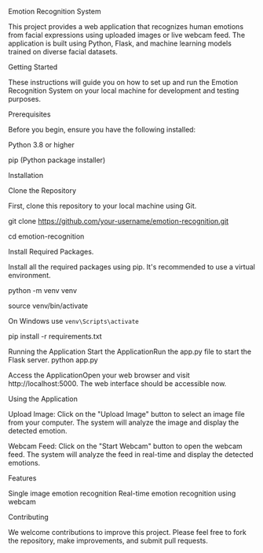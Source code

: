 Emotion Recognition System

This project provides a web application that recognizes human emotions from facial expressions using uploaded images or live webcam feed. The application is built using Python, Flask, and machine learning models trained on diverse facial datasets.

Getting Started

These instructions will guide you on how to set up and run the Emotion Recognition System on your local machine for development and testing purposes.

Prerequisites

Before you begin, ensure you have the following installed:

Python 3.8 or higher

pip (Python package installer)

Installation

Clone the Repository

First, clone this repository to your local machine using Git.

git clone https://github.com/your-username/emotion-recognition.git

cd emotion-recognition

Install Required Packages.

Install all the required packages using pip. It's recommended to use a virtual environment.

python -m venv venv

source venv/bin/activate 

On Windows use `venv\Scripts\activate`

pip install -r requirements.txt

Running the Application
Start the ApplicationRun the app.py file to start the Flask server.
python app.py

Access the ApplicationOpen your web browser and visit http://localhost:5000. 
The web interface should be accessible now.

Using the Application

Upload Image: Click on the "Upload Image" button to select an image file from your computer. The system will analyze the image and display the detected emotion.

Webcam Feed: Click on the "Start Webcam" button to open the webcam feed. The system will analyze the feed in real-time and display the detected emotions.

Features

Single image emotion recognition
Real-time emotion recognition using webcam

Contributing

We welcome contributions to improve this project. Please feel free to fork the repository, make improvements, and submit pull requests.

